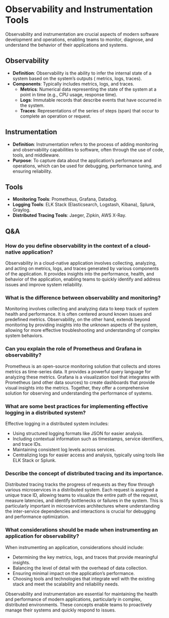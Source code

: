 # Observability and Instrumentation Tools

Observability and instrumentation are crucial aspects of modern software development and operations, enabling teams to
monitor, diagnose, and understand the behavior of their applications and systems.

## Observability

- **Definition**: Observability is the ability to infer the internal state of a system based on the system’s outputs (
  metrics, logs, traces).
- **Components**: Typically includes metrics, logs, and traces.
    - **Metrics**: Numerical data representing the state of the system at a point in time (e.g., CPU usage, response
      time).
    - **Logs**: Immutable records that describe events that have occurred in the system.
    - **Traces**: Representations of the series of steps (span) that occur to complete an operation or request.

## Instrumentation

- **Definition**: Instrumentation refers to the process of adding monitoring and observability capabilities to software,
  often through the use of code, tools, and middleware.
- **Purpose**: To capture data about the application’s performance and operations, which can be used for debugging,
  performance tuning, and ensuring reliability.

## Tools

- **Monitoring Tools**: Prometheus, Grafana, Datadog.
- **Logging Tools**: ELK Stack (Elasticsearch, Logstash, Kibana), Splunk, Graylog.
- **Distributed Tracing Tools**: Jaeger, Zipkin, AWS X-Ray.

## Q&A

### How do you define observability in the context of a cloud-native application?

Observability in a cloud-native application involves collecting, analyzing, and acting on metrics, logs, and
traces generated by various components of the application. It provides insights into the performance, health, and
behavior of the application, enabling teams to quickly identify and address issues and improve system reliability.

### What is the difference between observability and monitoring?

Monitoring involves collecting and analyzing data to keep track of system health and performance. It is often
centered around known issues and predefined metrics. Observability, on the other hand, extends beyond monitoring by
providing insights into the unknown aspects of the system, allowing for more effective troubleshooting and understanding
of complex system behaviors.

### Can you explain the role of Prometheus and Grafana in observability?

Prometheus is an open-source monitoring solution that collects and stores metrics as time-series data. It
provides a powerful query language for analyzing these metrics. Grafana is a visualization tool that integrates with
Prometheus (and other data sources) to create dashboards that provide visual insights into the metrics. Together, they
offer a comprehensive solution for observing and understanding the performance of systems.

### What are some best practices for implementing effective logging in a distributed system?

Effective logging in a distributed system includes:

- Using structured logging formats like JSON for easier analysis.
- Including contextual information such as timestamps, service identifiers, and trace IDs.
- Maintaining consistent log levels across services.
- Centralizing logs for easier access and analysis, typically using tools like ELK Stack or Splunk.

### Describe the concept of distributed tracing and its importance.

Distributed tracing tracks the progress of requests as they flow through various microservices in a distributed
system. Each request is assigned a unique trace ID, allowing teams to visualize the entire path of the request, measure
latencies, and identify bottlenecks or failures in the system. This is particularly important in microservices
architectures where understanding the inter-service dependencies and interactions is crucial for debugging and
performance optimization.

### What considerations should be made when instrumenting an application for observability?

When instrumenting an application, considerations should include:

- Determining the key metrics, logs, and traces that provide meaningful insights.
- Balancing the level of detail with the overhead of data collection.
- Ensuring minimal impact on the application’s performance.
- Choosing tools and technologies that integrate well with the existing stack and meet the scalability and reliability
  needs.

Observability and instrumentation are essential for maintaining the health and performance of modern applications,
particularly in complex, distributed environments. These concepts enable teams to proactively manage their systems and
quickly respond to issues.